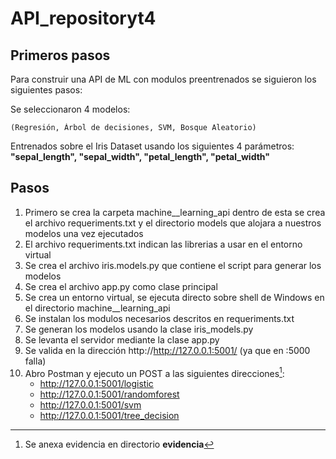 # API_repositoryt4

## **Primeros pasos**
Para construir una API de ML con modulos preentrenados se siguieron los siguientes pasos:

Se seleccionaron 4 modelos:

    (Regresión, Árbol de decisiones, SVM, Bosque Aleatorio)

Entrenados sobre el Iris Dataset usando los siguientes 4 parámetros:
	**"sepal_length", "sepal_width", "petal_length", "petal_width"**

## **Pasos**

1. Primero se crea la carpeta machine__learning_api dentro de esta se crea el archivo requeriments.txt y el directorio models que alojara a nuestros modelos una vez ejecutados
2. El archivo requeriments.txt indican las librerias a usar en el entorno virtual
3. Se crea el archivo iris.models.py que contiene el script para generar los modelos
4. Se crea el archivo app.py como clase principal
5. Se crea un entorno virtual, se ejecuta directo sobre shell de Windows en el directorio machine__learning_api
6. Se instalan los modulos necesarios descritos en requeriments.txt
7. Se generan los modelos usando la clase iris_models.py
8. Se levanta el servidor mediante la clase app.py
9. Se valida en la dirección http://http://127.0.0.1:5001/ (ya que en :5000 falla)
10. Abro Postman y ejecuto un POST a las siguientes direcciones[^1]:
   	- http://127.0.0.1:5001/logistic
   	- http://127.0.0.1:5001/randomforest
   	- http://127.0.0.1:5001/svm
   	- http://127.0.0.1:5001/tree_decision

[^1]:Se anexa evidencia en directorio **evidencia** 



